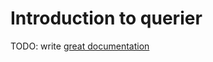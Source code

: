 # Introduction to querier

TODO: write [great documentation](http://jacobian.org/writing/what-to-write/)
